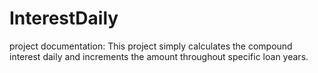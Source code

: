 # InterestDaily
project documentation: This project simply calculates the compound interest daily and increments the amount throughout specific loan years.
